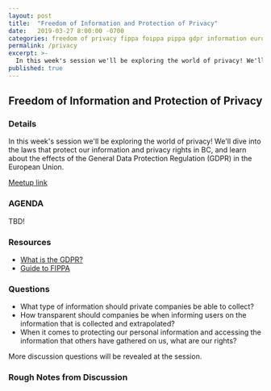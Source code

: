 ```yaml
---
layout: post
title:  "Freedom of Information and Protection of Privacy"
date:   2019-03-27 8:00:00 -0700
categories: freedom of privacy fippa foippa pippa gdpr information european union british columbia
permalink: /privacy
excerpt: >-
  In this week's session we'll be exploring the world of privacy! We'll dive into the laws that protect our information and privacy rights in BC, and learn about the effects of the General Data Protection Regulation (GDPR) in the European Union.
published: true
---
```


## Freedom of Information and Protection of Privacy

### Details

In this week's session we'll be exploring the world of privacy! We'll dive into the laws that protect our information and privacy rights in BC, and learn about the effects of the General Data Protection Regulation (GDPR) in the European Union.

[Meetup link](https://www.meetup.com/DevhubVancouver/events/260152513/)

### AGENDA

TBD!

### Resources

- [What is the GDPR?](https://digitalguardian.com/blog/what-gdpr-general-data-protection-regulation-understanding-and-complying-gdpr-data-protection)
- [Guide to FIPPA](https://www.oipc.bc.ca/guidance-documents/1466)

### Questions

- What type of information should private companies be able to collect?
- How transparent should companies be when informing users on the information that is collected and extrapolated?
- When it comes to protecting our personal information and accessing the information that others have gathered on us, what are our rights?

More discussion questions will be revealed at the session.

### Rough Notes from Discussion